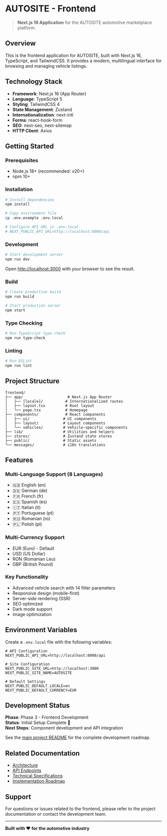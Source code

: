 # AUTOSITE - Frontend

> **Next.js 16 Application** for the AUTOSITE automotive marketplace platform.

## Overview

This is the frontend application for AUTOSITE, built with Next.js 16, TypeScript, and TailwindCSS. It provides a modern, multilingual interface for browsing and managing vehicle listings.

## Technology Stack

- **Framework**: Next.js 16 (App Router)
- **Language**: TypeScript 5
- **Styling**: TailwindCSS 4
- **State Management**: Zustand
- **Internationalization**: next-intl
- **Forms**: react-hook-form
- **SEO**: next-seo, next-sitemap
- **HTTP Client**: Axios

## Getting Started

### Prerequisites

- Node.js 18+ (recommended: v20+)
- npm 10+

### Installation

```bash
# Install dependencies
npm install

# Copy environment file
cp .env.example .env.local

# Configure API URL in .env.local
# NEXT_PUBLIC_API_URL=http://localhost:8000/api
```

### Development

```bash
# Start development server
npm run dev
```

Open [http://localhost:3000](http://localhost:3000) with your browser to see the result.

### Build

```bash
# Create production build
npm run build

# Start production server
npm start
```

### Type Checking

```bash
# Run TypeScript type check
npm run type-check
```

### Linting

```bash
# Run ESLint
npm run lint
```

## Project Structure

```
frontend/
├── app/                    # Next.js App Router
│   ├── [locale]/          # Internationalized routes
│   ├── layout.tsx         # Root layout
│   └── page.tsx           # Homepage
├── components/            # React components
│   ├── ui/               # UI components
│   ├── layout/           # Layout components
│   └── vehicles/         # Vehicle-specific components
├── lib/                  # Utilities and helpers
├── stores/               # Zustand state stores
├── public/               # Static assets
└── messages/             # i18n translations

```

## Features

### Multi-Language Support (8 Languages)
- 🇬🇧 English (en)
- 🇩🇪 German (de)
- 🇫🇷 French (fr)
- 🇪🇸 Spanish (es)
- 🇮🇹 Italian (it)
- 🇵🇹 Portuguese (pt)
- 🇷🇴 Romanian (ro)
- 🇵🇱 Polish (pl)

### Multi-Currency Support
- EUR (Euro) - Default
- USD (US Dollar)
- RON (Romanian Leu)
- GBP (British Pound)

### Key Functionality
- Advanced vehicle search with 14 filter parameters
- Responsive design (mobile-first)
- Server-side rendering (SSR)
- SEO optimized
- Dark mode support
- Image optimization

## Environment Variables

Create a `.env.local` file with the following variables:

```env
# API Configuration
NEXT_PUBLIC_API_URL=http://localhost:8000/api

# Site Configuration
NEXT_PUBLIC_SITE_URL=http://localhost:3000
NEXT_PUBLIC_SITE_NAME=AUTOSITE

# Default Settings
NEXT_PUBLIC_DEFAULT_LOCALE=en
NEXT_PUBLIC_DEFAULT_CURRENCY=EUR
```

## Development Status

**Phase**: Phase 3 - Frontend Development  
**Status**: Initial Setup Complete 🚀  
**Next Steps**: Component development and API integration

See the [main project README](../README.md) for the complete development roadmap.

## Related Documentation

- [Architecture](../docs/ARCHITECTURE.md)
- [API Endpoints](../docs/API_ENDPOINTS.md)
- [Technical Specifications](../docs/TECHNICAL_SPECS.md)
- [Implementation Roadmap](../IMPLEMENTATION_ROADMAP.md)

## Support

For questions or issues related to the frontend, please refer to the project documentation or contact the development team.

---

**Built with ❤️ for the automotive industry**
